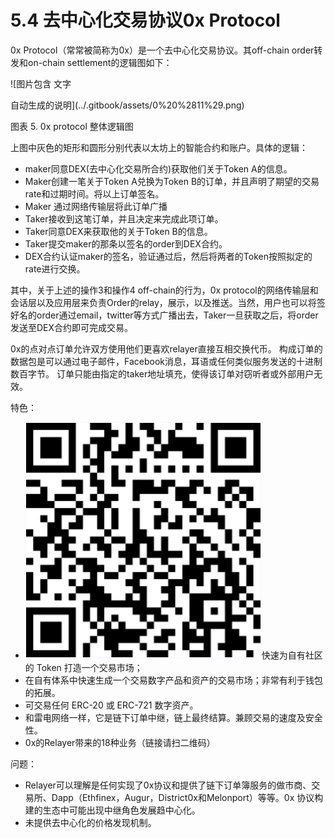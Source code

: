 # 5.4 去中心化交易协议0x Protocol

0x Protocol（常常被简称为0x）是一个去中心化交易协议。其off-chain order转发和on-chain settlement的逻辑图如下：

![&#x56FE;&#x7247;&#x5305;&#x542B; &#x6587;&#x5B57;

&#x81EA;&#x52A8;&#x751F;&#x6210;&#x7684;&#x8BF4;&#x660E;](../.gitbook/assets/0%20%2811%29.png)

图表 5. 0x protocol 整体逻辑图

上图中灰色的矩形和圆形分别代表以太坊上的智能合约和账户。具体的逻辑：

* maker同意DEX\(去中心化交易所合约\)获取他们关于Token A的信息。
* Maker创建一笔关于Token A兑换为Token B的订单，并且声明了期望的交易rate和过期时间。将以上订单签名。
* Maker 通过网络传输层将此订单广播
* Taker接收到这笔订单，并且决定来完成此项订单。
* Taker同意DEX来获取他的关于Token B的信息。
* Taker提交maker的那条以签名的order到DEX合约。
* DEX合约认证maker的签名，验证通过后，然后将两者的Token按照拟定的rate进行交换。

其中，关于上述的操作3和操作4 off-chain的行为，0x protocol的网络传输层和会话层以及应用层来负责Order的relay，展示，以及推送。当然，用户也可以将签好名的order通过email，twitter等方式广播出去，Taker一旦获取之后，将order发送至DEX合约即可完成交易。

0x的点对点订单允许双方使用他们更喜欢relayer直接互相交换代币。 构成订单的数据包是可以通过电子邮件，Facebook消息，耳语或任何类似服务发送的十进制数百字节。 订单只能由指定的taker地址填充，使得该订单对窃听者或外部用户无效。

特色：

* ![](../.gitbook/assets/1%20%284%29.png)快速为自有社区的 Token 打造一个交易市场；
* 在自有体系中快速生成一个交易数字产品和资产的交易市场；非常有利于钱包的拓展。
* 可交易任何 ERC-20 或 ERC-721 数字资产。
* 和雷电网络一样，它是链下订单中继，链上最终结算。兼顾交易的速度及安全性。
* 0x的Relayer带来的18种业务（链接请扫二维码）

问题：

* Relayer可以理解是任何实现了0x协议和提供了链下订单簿服务的做市商、交易所、Dapp（Ethfinex，Augur，District0x和Melonport）等等。0x 协议构建的生态中可能出现中继角色发展趋中心化。
* 未提供去中心化的价格发现机制。


